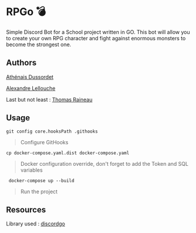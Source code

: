 # RPGo 💣

Simple Discord Bot for a School project written in GO.
This bot will allow you to create your own RPG character and fight against enormous monsters to become the strongest one.

## Authors

[Athénais Dussordet](https://github.com/Araknyfe)

[Alexandre Lellouche](https://github.com/AlexandreLch)

Last but not least : [Thomas Raineau](https://github.com/Traineau)

## Usage

```git config core.hooksPath .githooks```
> Configure GitHooks

```cp docker-compose.yaml.dist docker-compose.yaml```
> Docker configuration override, don't forget to add the Token and SQL variables

``` docker-compose up --build```
> Run the project

## Resources

Library used : [discordgo](https://github.com/bwmarrin/discordgo)

